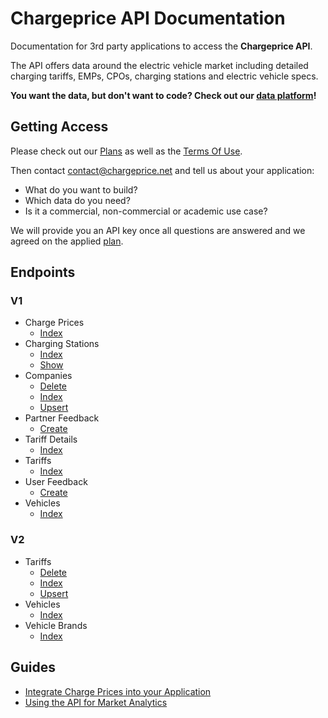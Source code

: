 # Chargeprice API Documentation

Documentation for 3rd party applications to access the **Chargeprice API**.

The API offers data around the electric vehicle market including detailed charging tariffs, EMPs, CPOs, charging stations and electric vehicle specs.

**You want the data, but don't want to code?
Check out our [data platform](./data_platform.md)!**

## Getting Access

Please check out our [Plans](./plans.md) as well as the [Terms Of Use](./terms.md).

Then contact contact@chargeprice.net and tell us about your application:

* What do you want to build?
* Which data do you need?
* Is it a commercial, non-commercial or academic use case?

We will provide you an API key once all questions are answered and we agreed on the applied [plan](./plans.md).

## Endpoints

### V1

* Charge Prices
  * [Index](./api/v1/charge_prices/index.md)
* Charging Stations
  * [Index](./api/v1/charging_stations/index.md)
  * [Show](./api/v1/charging_stations/show.md)
* Companies
  * [Delete](./api/v1/companies/delete.md)
  * [Index](./api/v1/companies/index.md)
  * [Upsert](./api/v1/companies/upsert.md)
* Partner Feedback
  * [Create](./api/v1/partner_feedback/create.md)
* Tariff Details
  * [Index](./api/v1/tariff_details/index.md)
* Tariffs
  * [Index](./api/v1/tariffs/index.md)
* User Feedback
  * [Create](./api/v1/user_feedback/create.md)
* Vehicles
  * [Index](./api/v1/vehicles/index.md)

### V2

* Tariffs
  * [Delete](./api/v2/tariffs/delete.md)
  * [Index](./api/v2/tariffs/index.md)
  * [Upsert](./api/v2/tariffs/upsert.md)
* Vehicles
  * [Index](./api/v2/vehicles/index.md)
* Vehicle Brands
  * [Index](./api/v2/vehicle_brands/index.md)

## Guides

* [Integrate Charge Prices into your Application](./guides/integrate_charge_prices.md)
* [Using the API for Market Analytics](./guides/using_the_api_for_market_analytics.md)
